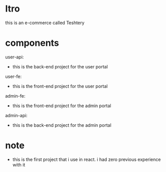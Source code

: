 # Itro
this is an e-commerce called Teshtery

# components
user-api:
- this is the back-end project for the user portal

user-fe:
- this is the front-end project for the user portal

admin-fe:
- this is the front-end project for the admin portal

admin-api:
- this is the back-end project for the admin portal

# note
- this is the first project that i use in react. i had zero previous experience with it
